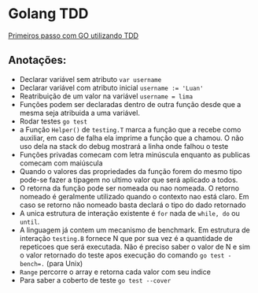 # Golang TDD

[Primeiros passo com GO utilizando TDD](https://larien.gitbook.io/aprenda-go-com-testes/primeiros-passos-com-go)


## Anotações:

* Declarar variável sem atributo `var username`
* Declarar variável com atributo inicial `username := 'Luan'`
* Reatribuição de um valor na variável `username = lima`
* Funções podem ser declaradas dentro de outra função desde que a mesma seja atribuida a uma variável.
* Rodar testes `go test`
* a Função `Helper()` de `testing.T` marca a função que a recebe como auxiliar, em caso de falha ela imprime a função que a chamou. O não uso dela na stack do debug mostrará a linha onde falhou o teste
* Funções privadas comecam com letra minúscula enquanto as publicas comecam com maiúscula
* Quando o valores das propriedades da função forem do mesmo tipo pode-se fazer a tipagem no ultimo valor que será aplicado a todos. 
* O retorna da função pode ser nomeada ou nao nomeada. O retorno nomeado é geralmente utilizado quando o contexto nao está claro. Em caso se retorno não nomeado basta declará o tipo do dado retornado
* A unica estrutura de interação existente é `for` nada de `while, do` ou `until`.
* A linguagem já contem um mecanismo de benchmark. Em estrutura de interação `testing.B` fornece N que por sua vez é a quantidade de repeticoes que será executada. Não é preciso saber o valor de N e sim o valor retornado do teste apos execução do comando `go test -bench=.` (para Unix)
* `Range` percorre o array e retorna cada valor com seu indice
* Para saber a coberto de teste `go test --cover`